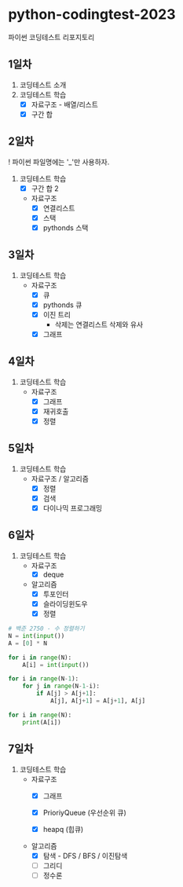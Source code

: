# python-codingtest-2023
파이썬 코딩테스트 리포지토리

## 1일차
1. 코딩테스트 소개
2. 코딩테스트 학습
    - [x] 자료구조 - 배열/리스트
    - [x] 구간 합

## 2일차
! 파이썬 파일명에는 '_'만 사용하자.
1. 코딩테스트 학습
    - [x] 구간 합 2
    - 자료구조
        - [x] 연결리스트
        - [x] 스택
        - [x] pythonds 스택

## 3일차
1. 코딩테스트 학습
    - 자료구조
        - [x] 큐
        - [x] pythonds 큐
        - [x] 이진 트리
            - 삭제는 연결리스트 삭제와 유사
        - [x] 그래프

## 4일차
1. 코딩테스트 학습        
    - 자료구조
        - [x] 그래프
        - [x] 재귀호출
        - [x] 정렬

## 5일차
1. 코딩테스트 학습
    - 자료구조 / 알고리즘
        - [x] 정렬
        - [x] 검색
        - [x] 다이나믹 프로그래밍

## 6일차
1. 코딩테스트 학습
    - 자료구조
        - [x] deque

    - 알고리즘
        - [x] 투포인터
        - [x] 슬라이딩윈도우
        - [x] 정렬

```python
# 백준 2750 - 수 정렬하기
N = int(input())
A = [0] * N

for i in range(N):
    A[i] = int(input())

for i in range(N-1):
    for j in range(N-1-i):
        if A[j] > A[j+1]:
            A[j], A[j+1] = A[j+1], A[j]

for i in range(N):
    print(A[i])
```

## 7일차
1. 코딩테스트 학습
    - 자료구조
        - [x] 그래프
        - [x] PrioriyQueue (우선순위 큐)
        - [x] heapq (힙큐)


    - 알고리즘
        - [x] 탐색 - DFS / BFS / 이진탐색
        - [ ] 그리디
        - [ ] 정수론